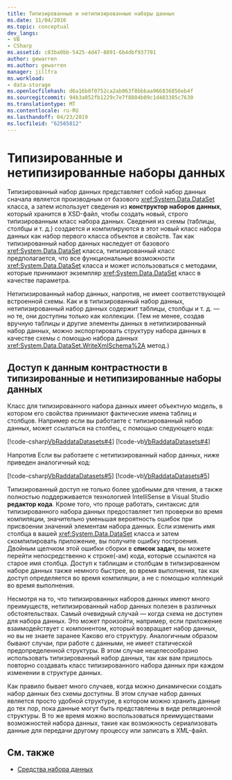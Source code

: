 ```yaml
---
title: Типизированные и нетипизированные наборы данных
ms.date: 11/04/2016
ms.topic: conceptual
dev_langs:
- VB
- CSharp
ms.assetid: c83ba0bb-5425-4d47-8891-6b4dbf937701
author: gewarren
ms.author: gewarren
manager: jillfra
ms.workload:
- data-storage
ms.openlocfilehash: d6a16b8f0752ca2ab063f8bbbaa966836856eb4f
ms.sourcegitcommit: 94b3a052fb1229c7e7f8804b09c1d403385c7630
ms.translationtype: MT
ms.contentlocale: ru-RU
ms.lasthandoff: 04/23/2019
ms.locfileid: "62565812"
---
```

# <a name="typed-vs-untyped-datasets"></a>Типизированные и нетипизированные наборы данных
Типизированный набор данных представляет собой набор данных сначала является производным от базового <xref:System.Data.DataSet> класса, а затем использует сведения из **конструктор наборов данных**, который хранится в XSD-файл, чтобы создать новый, строго типизированным класс набора данных. Сведения из схемы (таблицы, столбцы и т. д.) создается и компилируются в этот новый класс набора данных как набор первого класса объектов и свойств. Так как типизированный набор данных наследует от базового <xref:System.Data.DataSet> класса, типизированный класс предполагается, что все функциональные возможности <xref:System.Data.DataSet> класса и может использоваться с методами, которые принимают экземпляр <xref:System.Data.DataSet> класс в качестве параметра.

 Нетипизированный набор данных, напротив, не имеет соответствующей встроенной схемы. Как и в типизированный набор данных, нетипизированный набор данных содержит таблицы, столбцы и т. д. — но те, они доступны только как коллекции. (Тем не менее, создав вручную таблицы и другие элементы данных в нетипизированный набор данных, можно экспортировать структуру набора данных в качестве схемы с помощью набора данных <xref:System.Data.DataSet.WriteXmlSchema%2A> метод.)

## <a name="contrast-data-access-in-typed-and-untyped-datasets"></a>Доступ к данным контрастности в типизированные и нетипизированные наборы данных
 Класс для типизированного набора данных имеет объектную модель, в котором его свойства принимают фактические имена таблиц и столбцов. Например если вы работаете с типизированный набор данных, может ссылаться на столбец, с помощью следующего кода:

 [!code-csharp[VbRaddataDatasets#4](../data-tools/codesnippet/CSharp/typed-vs-untyped-datasets_1.cs)]
 [!code-vb[VbRaddataDatasets#4](../data-tools/codesnippet/VisualBasic/typed-vs-untyped-datasets_1.vb)]

 Напротив Если вы работаете с нетипизированный набор данных, ниже приведен аналогичный код:

 [!code-csharp[VbRaddataDatasets#5](../data-tools/codesnippet/CSharp/typed-vs-untyped-datasets_2.cs)]
 [!code-vb[VbRaddataDatasets#5](../data-tools/codesnippet/VisualBasic/typed-vs-untyped-datasets_2.vb)]

 Типизированный доступ не только более удобными для чтения, а также полностью поддерживается технологией IntelliSense в Visual Studio **редактор кода**. Кроме того, что проще работать, синтаксис для типизированного набора данных предоставляет тип проверки во время компиляции, значительно уменьшая вероятность ошибок при присвоении значений элементам набора данных. Если изменить имя столбца в вашей <xref:System.Data.DataSet> класса и затем скомпилировать приложение, вы получите ошибку построения. Двойным щелчком этой ошибки сборки в **список задач**, вы можете перейти непосредственно к строке(-ам) кода, которые ссылаются на старое имя столбца. Доступ к таблицам и столбцам в типизированном наборе данных также немного быстрее, во время выполнения, так как доступ определяется во время компиляции, а не с помощью коллекций во время выполнения.

 Несмотря на то, что типизированных наборов данных имеют много преимуществ, нетипизированный набор данных полезен в различных обстоятельствах. Самый очевидный случай — когда схема не доступен для набора данных. Это может произойти, например, если приложение взаимодействует с компонентом, который возвращает набор данных, но вы не знаете заранее Каково его структуру. Аналогичным образом бывают случаи, при работе с данными, не имеет статической предопределенной структуры. В этом случае нецелесообразно использовать типизированный набор данных, так как вам пришлось повторно создавать класс типизированного набора данных при каждом изменении в структуре данных.

 Как правило бывает много случаев, когда можно динамически создать набор данных без схемы доступны. В этом случае набор данных является просто удобной структуре, в котором можно хранить данные до тех пор, пока данные могут быть представлены в виде реляционной структуры. В то же время можно воспользоваться преимуществами возможностей набора данных, такие как возможность сериализовать данные для передачи другому процессу или записать в XML-файл.

## <a name="see-also"></a>См. также

- [Средства набора данных](../data-tools/dataset-tools-in-visual-studio.md)